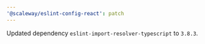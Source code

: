 ```yaml
---
'@scaleway/eslint-config-react': patch
---
```


Updated dependency `eslint-import-resolver-typescript` to `3.8.3`.
